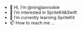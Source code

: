 - 👋 Hi, I’m @ningjianrookie
- 👀 I’m interested in SpriteKit&Swift
- 🌱 I’m currently learning SpriteKit
- 📫 How to reach me ...

<!---
ningjianrookie/ningjianrookie is a ✨ special ✨ repository because its `README.md` (this file) appears on your GitHub profile.
You can click the Preview link to take a look at your changes.
--->
